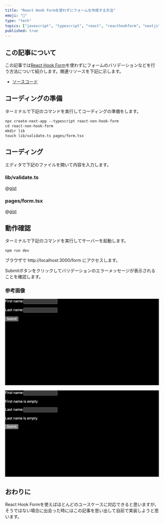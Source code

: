 ```yaml
---
title: "React Hook Formを使わずにフォームを作成する方法"
emoji: "📝"
type: "tech"
topics: ["javascript", "typescript", "react", "reacthookform", "nextjs"]
published: true
---
```


## この記事について

この記事では[React Hook Form](https://react-hook-form.com/)を使わずにフォームのバリデーションなどを行う方法について紹介します。関連リソースを下記に示します。

- [ソースコード](https://github.com/tatsuyasusukida/react-non-hook-form)



## コーディングの準備

ターミナルで下記のコマンドを実行してコーディングの準備をします。

```shell
npx create-next-app --typescript react-non-hook-form
cd react-non-hook-form
mkdir lib
touch lib/validate.ts pages/form.tsx
```



## コーディング

エディタで下記のファイルを開いて内容を入力します。

### lib/validate.ts

@[gist](https://gist.github.com/tatsuyasusukida/a2928bb18388ee9c3327c3e59c8d6214?file=validate.ts)

### pages/form.tsx

@[gist](https://gist.github.com/tatsuyasusukida/a2928bb18388ee9c3327c3e59c8d6214?file=form.tsx)



## 動作確認

ターミナルで下記のコマンドを実行してサーバーを起動します。

```shell
npm run dev
```

ブラウザで http://localhost:3000/form にアクセスします。

Submitボタンをクリックしてバリデーションのエラーメッセージが表示されることを確認します。

### 参考画像

![](/images/articles/react-non-hook-form/img-check-01.png)

![](/images/articles/react-non-hook-form/img-check-02.png)



## おわりに

React Hook Formを使えばほとんどのユースケースに対応できると思いますが、そうではない場合に出会った時にはこの記事を思い出して自前で実装しようと思います。
